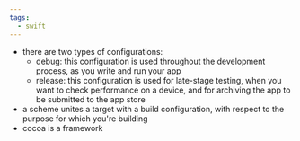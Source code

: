 ```yaml
---
tags:
  - swift
---
```

- there are two types of configurations:
	- debug: this configuration is used throughout the development process, as you write and run your app
	- release: this configuration is used for late-stage testing, when you want to check performance on a device, and for archiving the app to be submitted to the app store
- a scheme unites a target with a build configuration, with respect to the purpose for which you're building
- cocoa is a framework